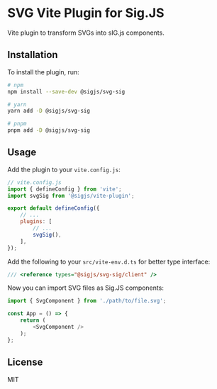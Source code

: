 # SVG Vite Plugin for Sig.JS

Vite plugin to transform SVGs into sIG.js components.

## Installation

To install the plugin, run:

```bash
# npm
npm install --save-dev @sigjs/svg-sig

# yarn
yarn add -D @sigjs/svg-sig

# pnpm
pnpm add -D @sigjs/svg-sig

```

## Usage

Add the plugin to your `vite.config.js`:

```javascript
// vite.config.js
import { defineConfig } from 'vite';
import svgSig from '@sigjs/vite-plugin';

export default defineConfig({
    // ...
    plugins: [
        // ...
        svgSig(),
    ],
});
```

Add the following to your `src/vite-env.d.ts` for better type interface:

```typescript
/// <reference types="@sigjs/svg-sig/client" />
```


Now you can import SVG files as Sig.JS components:

```javascript
import { SvgComponent } from './path/to/file.svg';

const App = () => {
    return (
        <SvgComponent />
    );
};
```

## License

MIT 